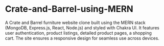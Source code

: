 # Crate-and-Barrel-using-MERN
A Crate and Barrel furniture website clone built using the MERN stack (MongoDB, Express.js, React, Node.js) and styled with Chakra UI. It features user authentication, product listings, detailed product pages, a shopping cart. The site ensures a responsive design for seamless use across devices.

